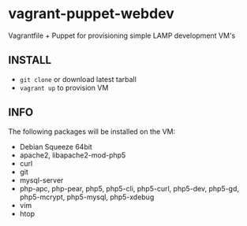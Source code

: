 vagrant-puppet-webdev
===

Vagrantfile + Puppet for provisioning simple LAMP development VM's

INSTALL
---

* `git clone` or download latest tarball
* `vagrant up` to provision VM

INFO 
---

The following packages will be installed on the VM:

* Debian Squeeze 64bit
* apache2, libapache2-mod-php5
* curl
* git
* mysql-server
* php-apc, php-pear, php5, php5-cli, php5-curl, php5-dev, php5-gd, php5-mcrypt, php5-mysql, php5-xdebug
* vim
* htop
